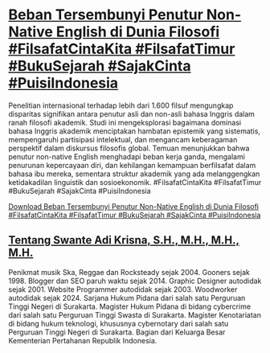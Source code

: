 # [Beban Tersembunyi Penutur Non-Native English di Dunia Filosofi #FilsafatCintaKita #FilsafatTimur #BukuSejarah #SajakCinta #PuisiIndonesia](https://swanteadikrisna.com/filsafat/website/42/filosofi-global-hambatan-bahasa-ketimpangan-riset-ungkap-2025/)

Penelitian internasional terhadap lebih dari 1.600 filsuf mengungkap disparitas signifikan antara penutur asli dan non-asli bahasa Inggris dalam ranah filosofi akademik. Studi ini mengeksplorasi bagaimana dominasi bahasa Inggris akademik menciptakan hambatan epistemik yang sistematis, mempengaruhi partisipasi intelektual, dan mengancam keberagaman perspektif dalam diskursus filosofis global. Temuan menunjukkan bahwa penutur non-native English menghadapi beban kerja ganda, mengalami penurunan kepercayaan diri, dan kehilangan kemampuan berfilsafat dalam bahasa ibu mereka, sementara struktur akademik yang ada melanggengkan ketidakadilan linguistik dan sosioekonomik. #FilsafatCintaKita #FilsafatTimur #BukuSejarah #SajakCinta #PuisiIndonesia 

[Download Beban Tersembunyi Penutur Non-Native English di Dunia Filosofi #FilsafatCintaKita #FilsafatTimur #BukuSejarah #SajakCinta #PuisiIndonesia](https://swanteadikrisna.com/filsafat/website/42/filosofi-global-hambatan-bahasa-ketimpangan-riset-ungkap-2025/)


## [Tentang Swante Adi Krisna, S.H., M.H., M.H., M.H.](https://swanteadikrisna.com/)

Penikmat musik Ska, Reggae dan Rocksteady sejak 2004. Gooners sejak 1998. Blogger dan SEO paruh waktu sejak 2014. Graphic Designer autodidak sejak 2001. Website Programmer autodidak sejak 2003. Woodworker autodidak sejak 2024. Sarjana Hukum Pidana dari salah satu Perguruan Tinggi Negeri di Surakarta. Magister Hukum Pidana di bidang cybercrime dari salah satu Perguruan Tinggi Swasta di Surakarta. Magister Kenotariatan di bidang hukum teknologi, khususnya cybernotary dari salah satu Perguruan Tinggi Negeri di Surakarta. Bagian dari Keluarga Besar Kementerian Pertahanan Republik Indonesia.